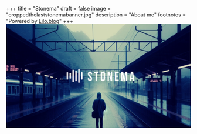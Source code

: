 +++
title = "Stonema"
draft = false
image = "croppedthelaststonemabanner.jpg"
description = "About me"
footnotes = "Powered by [Lilo.blog](www.lilo.blog)"
+++
![](croppedthelaststonemabanner.jpg)